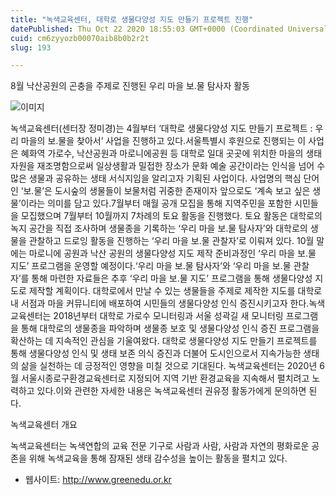 ```yaml
---
title: "녹색교육센터, 대학로 생물다양성 지도 만들기 프로젝트 진행"
datePublished: Thu Oct 22 2020 18:55:03 GMT+0000 (Coordinated Universal Time)
cuid: cm6zyyozb00070aib8b0b2r2t
slug: 193

---
```



8월 낙산공원의 곤충을 주제로 진행된 우리 마을 보.물 탐사자 활동

![이미지](https://cdn.hashnode.com/res/hashnode/image/upload/v1739247344198/3bce8fa1-4f50-4b07-921a-0b4c37845c96.jpeg)

녹색교육센터(센터장 정미경)는 4월부터 ‘대학로 생물다양성 지도 만들기 프로젝트 : 우리 마을의 보.물을 찾아서’ 사업을 진행하고 있다.서울특별시 후원으로 진행되는 이 사업은 혜화역 가로수, 낙산공원과 마로니에공원 등 대학로 일대 곳곳에 위치한 마을의 생태 자원을 재조명함으로써 일상생활과 밀접한 장소가 문화 예술 공간이라는 인식을 넘어 수많은 생물과 공유하는 생태 서식지임을 알리고자 기획된 사업이다. 사업명의 핵심 단어인 ‘보.물’은 도시숲의 생물들이 보물처럼 귀중한 존재이자 앞으로도 ‘계속 보고 싶은 생물’이라는 의미를 담고 있다.7월부터 매월 공개 모집을 통해 지역주민을 포함한 시민들을 모집했으며 7월부터 10월까지 7차례의 토요 활동을 진행했다. 토요 활동은 대학로의 녹지 공간을 직접 조사하며 생물종을 기록하는 ‘우리 마을 보.물 탐사자’와 대학로의 생물을 관찰하고 드로잉 활동을 진행하는 ‘우리 마을 보.물 관찰자’로 이뤄져 있다. 10월 말에는 마로니에 공원과 낙산 공원의 생물다양성 지도 제작 준비과정인 ‘우리 마을 보.물 지도’ 프로그램을 운영할 예정이다.‘우리 마을 보.물 탐사자’와 ‘우리 마을 보.물 관찰자’를 통해 마련한 자료들은 추후 ‘우리 마을 보.물 지도’ 프로그램을 통해 생물다양성 지도로 제작할 계획이다. 대학로에서 만날 수 있는 생물들을 주제로 제작한 지도를 대학로 내 서점과 마을 커뮤니티에 배포하여 시민들의 생물다양성 인식 증진시키고자 한다.녹색교육센터는 2018년부터 대학로 가로수 모니터링과 서울 성곽길 새 모니터링 프로그램을 통해 대학로의 생물종을 파악하며 생물종 보호 및 생물다양성 인식 증진 프로그램을 확산하는 데 지속적인 관심을 기울여왔다. 대학로 생물다양성 지도 만들기 프로젝트를 통해 생물다양성 인식 및 생태 보존 의식 증진과 더불어 도시인으로서 지속가능한 생태의 삶을 실천하는 데 긍정적인 영향을 미칠 것으로 기대된다. 녹색교육센터는 2020년 6월 서울시종로구환경교육센터로 지정되어 지역 기반 환경교육을 지속해서 펼치려고 노력하고 있다.이와 관련한 자세한 내용은 녹색교육센터 권유정 활동가에게 문의하면 된다.

녹색교육센터 개요

녹색교육센터는 녹색연합의 교육 전문 기구로 사람과 사람, 사람과 자연의 평화로운 공존을 위해 녹색교육을 통해 잠재된 생태 감수성을 높이는 활동을 펼치고 있다.

- 웹사이트: http://www.greenedu.or.kr